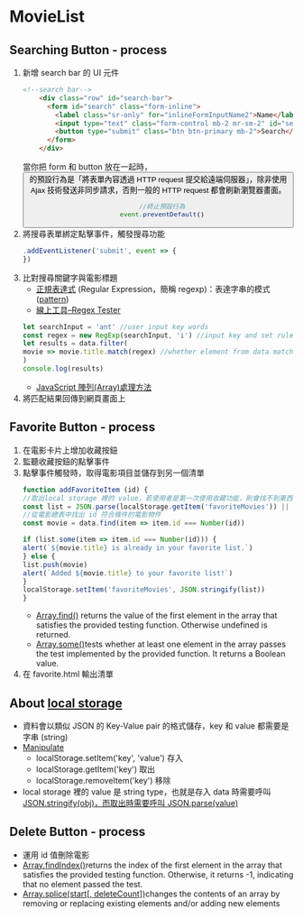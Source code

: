 # MovieList
## Searching Button - process
1. 新增 search bar 的 UI 元件
    ```html
    <!--search bar-->
        <div class="row" id="search-bar">
          <form id="search" class="form-inline">
            <label class="sr-only" for="inlineFormInputName2">Name</label>
            <input type="text" class="form-control mb-2 mr-sm-2" id="search-input" placeholder="search name ...">
            <button type="submit" class="btn btn-primary mb-2">Search</button>
          </form>
        </div>
    ```
    當你把 form 和 button 放在一起時，<button> 的預設行為是「將表單內容透過 HTTP request 提交給遠端伺服器」，除非使用 Ajax 技術發送非同步請求，否則一般的 HTTP request 都會刷新瀏覽器畫面。
    ```javascript
      //終止預設行為
      event.preventDefault()
    ```
2. 將搜尋表單綁定點擊事件，觸發搜尋功能
    ```javascript
    .addEventListener('submit', event => {
    })
    ```
3. 比對搜尋關鍵字與電影標題
    - [正規表達式](https://developer.mozilla.org/en-US/docs/Web/JavaScript/Guide/Regular_Expressions) (Regular Expression，簡稱 regexp)：表達字串的模式([pattern](https://developer.mozilla.org/en-US/docs/Web/JavaScript/Reference/Global_Objects/RegExp))
    - [線上工具–Regex Tester](https://www.regexpal.com)
    ```javascript
    let searchInput = 'ant' //user input key words
    const regex = new RegExp(searchInput, 'i') //input key and set rules
    let results = data.filter(
    movie => movie.title.match(regex) //whether element from data match the key words
    )
    console.log(results)
    ```
    - [JavaScript 陣列(Array)處理方法](https://wcc723.github.io/javascript/2017/06/29/es6-native-array/)
4. 將匹配結果回傳到網頁畫面上

## Favorite Button - process
1. 在電影卡片上增加收藏按鈕
2. 監聽收藏按鈕的點擊事件
3. 點擊事件觸發時，取得電影項目並儲存到另一個清單
    ```javascript
    function addFavoriteItem (id) {
    //取出local storage 裡的 value，若使用者是第一次使用收藏功能，則會找不到東西，所以需要建立一個空 Array。
    const list = JSON.parse(localStorage.getItem('favoriteMovies')) || []
    //從電影總表中找出 id 符合條件的電影物件
    const movie = data.find(item => item.id === Number(id))
    
    if (list.some(item => item.id === Number(id))) {
    alert(`${movie.title} is already in your favorite list.`)
    } else {
    list.push(movie)
    alert(`Added ${movie.title} to your favorite list!`)
    }
    localStorage.setItem('favoriteMovies', JSON.stringify(list))
    }
    ```
    - [Array.find()](https://developer.mozilla.org/en-US/docs/Web/JavaScript/Reference/Global_Objects/Array/find) returns the value of the first element in the array that satisfies the provided testing function. Otherwise undefined is returned.
    - [Array.some()](https://developer.mozilla.org/zh-TW/docs/Web/JavaScript/Reference/Global_Objects/Array/some)tests whether at least one element in the array passes the test implemented by the provided function. It returns a Boolean value.
4. 在 favorite.html 輸出清單

## About [local storage](https://www.w3schools.com/htmL/html5_webstorage.asp)
- 資料會以類似 JSON 的 Key-Value pair 的格式儲存，key 和 value 都需要是字串 (string)
- [Manipulate](https://www.huanlintalk.com/2012/06/html5-web-storage.html)
    - localStorage.setItem('key', 'value') 存入
    - localStorage.getItem('key') 取出
    - localStorage.removeItem('key') 移除
- local storage 裡的 value 是 string type，也就是存入 data 時需要呼叫 [JSON.stringify(obj)，而取出時需要呼叫 JSON.parse(value)](https://cythilya.github.io/2015/05/09/javascript-json-parse-stringify/)

## Delete Button - process
- 運用 id 值刪除電影
- [Array.findIndex()](https://developer.mozilla.org/en-US/docs/Web/JavaScript/Reference/Global_Objects/Array/findIndex)returns the index of the first element in the array that satisfies the provided testing function. Otherwise, it returns -1, indicating that no element passed the test.
- [Array.splice(start[, deleteCount])](https://developer.mozilla.org/en-US/docs/Web/JavaScript/Reference/Global_Objects/Array/splice)changes the contents of an array by removing or replacing existing elements and/or adding new elements
